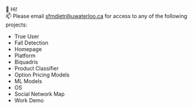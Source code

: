 👋 Hi!<br />
📫 Please email sfmdietr@uwaterloo.ca for access to any of the following projects:
- True User
- Fall Detection
- Homepage
- Platform
- Biquadris
- Product Classifier
- Option Pricing Models
- ML Models
- OS
- Social Network Map
- Work Demo
